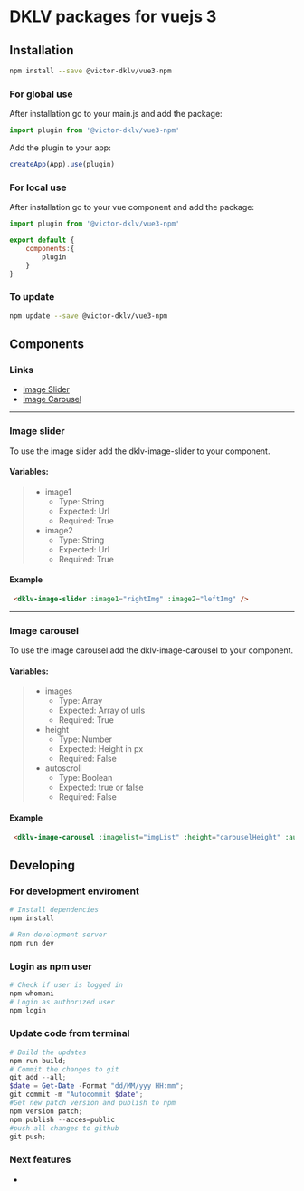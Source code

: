 
# DKLV packages for vuejs 3

## Installation

```sh
npm install --save @victor-dklv/vue3-npm
```
### For global use 

After installation go to your main.js and add the package:

```js
import plugin from '@victor-dklv/vue3-npm'
```

Add the plugin to your app:

```js
createApp(App).use(plugin)
```

### For local use

After installation go to your vue component and add the package:

```js
import plugin from '@victor-dklv/vue3-npm'

export default {
    components:{
        plugin
    }
}
```

### To update

```sh
npm update --save @victor-dklv/vue3-npm
```

## Components

### Links

- [Image Slider](#imageslider)
- [Image Carousel](#imagecarousel)

<hr/>

### <a id="imageslider"></a>Image slider

To use the image slider add the dklv-image-slider to your component.

#### Variables:

> - image1
>   - Type: String
>   - Expected: Url
>   - Required: True
> - image2
>   - Type: String
>   - Expected: Url
>   - Required: True

#### Example

```html
 <dklv-image-slider :image1="rightImg" :image2="leftImg" />
```

<hr/>

### <a id="imagecarousel"></a>Image carousel

To use the image carousel add the dklv-image-carousel to your component.

#### Variables:

> - images
>   - Type: Array
>   - Expected: Array of urls
>   - Required: True
> - height
>   - Type: Number
>   - Expected: Height in px
>   - Required: False
> - autoscroll
>   - Type: Boolean
>   - Expected: true or false
>   - Required: False

#### Example

```html
 <dklv-image-carousel :imagelist="imgList" :height="carouselHeight" :autoscroll="false"/>
```

## Developing

### For development enviroment

```powershell
# Install dependencies
npm install

# Run development server
npm run dev
```

### Login as npm user

```powershell
# Check if user is logged in
npm whomani
# Login as authorized user
npm login
```

### Update code from terminal

```powershell
# Build the updates
npm run build; 
# Commit the changes to git
git add --all; 
$date = Get-Date -Format "dd/MM/yyy HH:mm"; 
git commit -m "Autocommit $date";
#Get new patch version and publish to npm
npm version patch;
npm publish --acces=public
#push all changes to github
git push;
```

### Next features

- 
